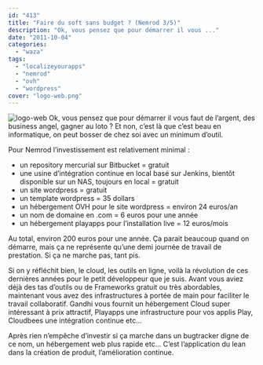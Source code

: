 ```yaml
---
id: "413"
title: "Faire du soft sans budget ? (Nemrod 3/5)"
description: "Ok, vous pensez que pour démarrer il vous ..."
date: "2011-10-04"
categories: 
  - "waza"
tags: 
  - "localizeyourapps"
  - "nemrod"
  - "ovh"
  - "wordpress"
cover: "logo-web.png"
---
```


![](/images/logo-web.png "logo-web") Ok, vous pensez que pour démarrer il vous faut de l’argent, des business angel, gagner au loto ? Et non, c’est là que c’est beau en informatique, on peut bosser de chez soi avec un minimum d’outil.

Pour Nemrod l’investissement est relativement minimal :

- un repository mercurial sur Bitbucket = gratuit
- une usine d’intégration continue en local basé sur Jenkins, bientôt disponible sur un NAS, toujours en local = gratuit
- un site wordpress = gratuit
- un template wordpress = 35 dollars
- un hébergement OVH pour le site wordpress = environ 24 euros/an
- un nom de domaine en .com = 6 euros pour une année
- un hébergement playapps pour l’installation live = 12 euros/mois

Au total, environ 200 euros pour une année. Ça parait beaucoup quand on démarre, mais ça ne représente qu’une demi journée de travail de prestation. Si ça ne marche pas, tant pis.

Si on y réfléchit bien, le cloud, les outils en ligne, voilà la révolution de ces dernières années pour le petit développeur que je suis. Avant vous aviez déjà des tas d’outils ou de Frameworks gratuit ou très abordables, maintenant vous avez des infrastructures à portée de main pour faciliter le travail collaboratif. Gandhi vous fournit un hébergement Cloud super intéressant à prix attractif, Playapps une infrastructure pour vos applis Play, Cloudbees une intégration continue etc...

Après rien n’empêche d’investir si ça marche dans un bugtracker digne de ce nom, un hébergement web plus rapide etc... C’est l’application du lean dans la création de produit, l’amélioration continue.
